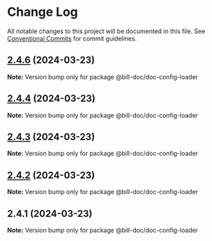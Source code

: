 # Change Log

All notable changes to this project will be documented in this file.
See [Conventional Commits](https://conventionalcommits.org) for commit guidelines.

## [2.4.6](https://github.com/xpchbill/bill-docz/compare/v2.4.5...v2.4.6) (2024-03-23)

**Note:** Version bump only for package @bill-doc/doc-config-loader

## [2.4.4](https://github.com/xpchbill/bill-docz/compare/v2.4.3...v2.4.4) (2024-03-23)

**Note:** Version bump only for package @bill-doc/doc-config-loader

## [2.4.3](https://github.com/xpchbill/bill-docz/compare/v2.4.2...v2.4.3) (2024-03-23)

**Note:** Version bump only for package @bill-doc/doc-config-loader

## [2.4.2](https://github.com/xpchbill/bill-docz/compare/v2.4.1...v2.4.2) (2024-03-23)

**Note:** Version bump only for package @bill-doc/doc-config-loader

## 2.4.1 (2024-03-23)

**Note:** Version bump only for package @bill-doc/doc-config-loader
